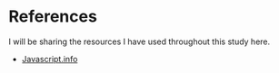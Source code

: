 # References

I will be sharing the resources I have used throughout this study here.

+ [Javascript.info](https://javascript.info/)
